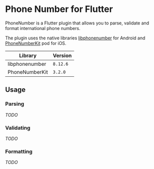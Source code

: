 # Phone Number for Flutter

PhoneNumber is a Flutter plugin that allows you to parse, validate and format international phone numbers.

The plugin uses the native libraries [libphonenumber](https://github.com/google/libphonenumber) for Android and [PhoneNumberKit](https://github.com/marmelroy/PhoneNumberKit) pod for iOS.

|Library|Version|
|--|--|
|libphonenumber|`8.12.6`|
|PhoneNumberKit|`3.2.0`|

## Usage

### Parsing
_TODO_

### Validating
_TODO_

### Formatting
_TODO_

